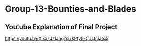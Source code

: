 # Group-13-Bounties-and-Blades
## Youtube Explanation of Final Project
https://youtu.be/XixxzJz1Jng?si=kPty9-CULtciJox5
